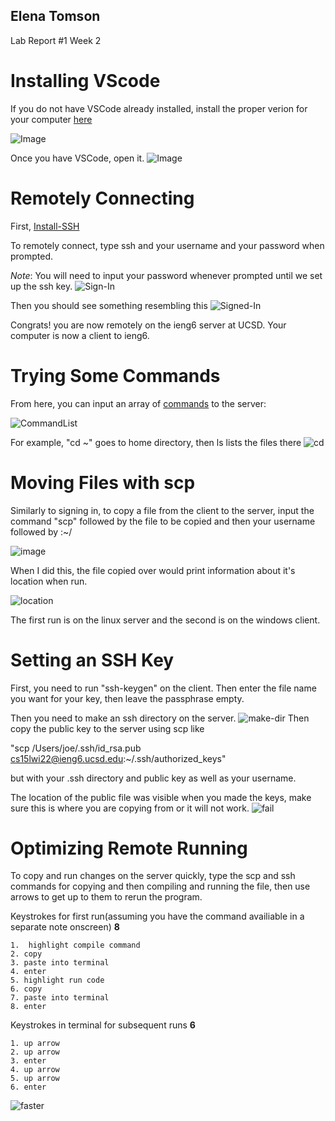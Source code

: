 Elena Tomson
---
Lab Report #1 Week 2

# Installing VScode
If you do not have VSCode already installed, install the proper verion for your computer [here](https://code.visualstudio.com/Download)

![Image](VSCode-Download.PNG)

Once you have VSCode, open it.
![Image](VSCode.png)

# Remotely Connecting

First, [Install-SSH](https://docs.microsoft.com/en-us/windows-server/administration/openssh/openssh_install_firstuse)

To remotely connect, type ssh and your username and your password when prompted.

*Note*: You will need to input your password whenever prompted until we set up the ssh key. 
![Sign-In](log-in.PNG)

Then you should see something resembling this
![Signed-In](signed-in.png)

Congrats! you are now remotely on the ieng6 server at UCSD. Your computer is now a client to ieng6.
# Trying Some Commands

From here, you can input an array of [commands](https://commonmark.org/help/) to the server: 

![CommandList](list-of-commands.PNG)

For example, "cd ~" goes to home directory, then ls lists the files there
![cd](cd-command.png)

# Moving Files with scp

Similarly to signing in, to copy a file from the client to the server, input the command "scp" followed by the file to be copied and then your username followed by :~/

![image](scp.PNG)

When I did this, the file copied over would print information about it's location when run.

![location](Where-am-I.png)

The first run is on the linux server and the second is on the windows client.

# Setting an SSH Key

First, you need to run "ssh-keygen" on the client.
Then enter the file name you want for your key, then leave the passphrase empty.

Then you need to make an ssh directory on the server.
![make-dir](make-dir.PNG)
Then copy the public key to the server using scp like 

"scp /Users/joe/.ssh/id_rsa.pub cs15lwi22@ieng6.ucsd.edu:~/.ssh/authorized_keys"

but with your .ssh directory and public key as well as your username.

The location of the public file was visible when you made the keys, make sure this is where you are copying from or it will not work.
![fail](keygen.PNG)

# Optimizing Remote Running

To copy and run changes on the server quickly, type the scp and ssh commands for copying and then compiling and running the file, then use arrows to get up to them to rerun the program.

Keystrokes for first run(assuming you have the command availiable in a separate note onscreen) **8**
```
1.  highlight compile command
2. copy
3. paste into terminal
4. enter
5. highlight run code
6. copy
7. paste into terminal
8. enter
```
Keystrokes in terminal for subsequent runs **6**
``` 
1. up arrow
2. up arrow
3. enter
4. up arrow
5. up arrow
6. enter
```


![faster](fast-changes.PNG)